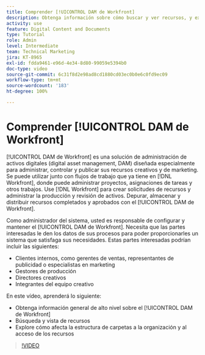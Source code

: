 ```yaml
---
title: Comprender [!UICONTROL DAM de Workfront]
description: Obtenga información sobre cómo buscar y ver recursos, y explore cómo la estructura de carpetas afecta a la organización de recursos y al acceso en el [!UICONTROL DAM de Workfront].
activity: use
feature: Digital Content and Documents
type: Tutorial
role: Admin
level: Intermediate
team: Technical Marketing
jira: KT-8965
exl-id: fdda9461-e96d-4e34-8d80-99059e5394b0
doc-type: video
source-git-commit: 6c31f8d2e98ad8cd1880cd03ec0b0e6c0fd9ec09
workflow-type: tm+mt
source-wordcount: '183'
ht-degree: 100%

---
```


# Comprender [!UICONTROL DAM de Workfront]

[!UICONTROL DAM de Workfront] es una solución de administración de activos digitales (digital asset management, DAM) diseñada especialmente para administrar, controlar y publicar sus recursos creativos y de marketing. Se puede utilizar junto con flujos de trabajo que ya tiene en [!DNL Workfront], donde puede administrar proyectos, asignaciones de tareas y otros trabajos. Use [!DNL Workfront] para crear solicitudes de recursos y administrar la producción y revisión de activos. Depurar, almacenar y distribuir recursos completados y aprobados con el [!UICONTROL DAM de Workfront].


Como administrador del sistema, usted es responsable de configurar y mantener el [!UICONTROL DAM de Workfront]. Necesita que las partes interesadas le den los datos de sus procesos para poder proporcionarles un sistema que satisfaga sus necesidades. Estas partes interesadas podrían incluir las siguientes:

* Clientes internos, como gerentes de ventas, representantes de publicidad o especialistas en marketing
* Gestores de producción
* Directores creativos
* Integrantes del equipo creativo

En este vídeo, aprenderá lo siguiente:

* Obtenga información general de alto nivel sobre el [!UICONTROL DAM de Workfront]
* Búsqueda y vista de recursos
* Explore cómo afecta la estructura de carpetas a la organización y al acceso de los recursos

>[!VIDEO](https://video.tv.adobe.com/v/335228/?quality=12&learn=on)
